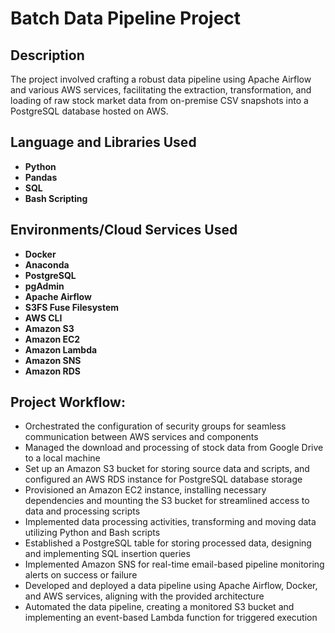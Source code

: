 <h1>Batch Data Pipeline Project</h1>

<h2>Description</h2>
The project involved crafting a robust data pipeline using Apache Airflow and various AWS services, facilitating the extraction, transformation, and loading of raw stock market data from on-premise CSV snapshots into a PostgreSQL database hosted on AWS.
<br />


<h2>Language and Libraries Used</h2>

- <b>Python</b>
- <b>Pandas</b> 
- <b>SQL</b>
- <b>Bash Scripting</b>


<h2>Environments/Cloud Services Used </h2>

- <b>Docker</b>
- <b>Anaconda</b>
- <b>PostgreSQL</b>
- <b>pgAdmin</b>
- <b>Apache Airflow</b>
- <b>S3FS Fuse Filesystem</b>
- <b>AWS CLI</b>
- <b>Amazon S3</b>
- <b>Amazon EC2</b>
- <b>Amazon Lambda</b>
- <b>Amazon SNS</b>
- <b>Amazon RDS</b>


<h2>Project Workflow:</h2>


- Orchestrated the configuration of security groups for seamless communication between AWS services and components
- Managed the download and processing of stock data from Google Drive to a local machine
- Set up an Amazon S3 bucket for storing source data and scripts, and configured an AWS RDS instance for PostgreSQL database storage
- Provisioned an Amazon EC2 instance, installing necessary dependencies and mounting the S3 bucket for streamlined access to data and processing scripts
- Implemented data processing activities, transforming and moving data utilizing Python and Bash scripts
- Established a PostgreSQL table for storing processed data, designing and implementing SQL insertion queries
- Implemented Amazon SNS for real-time email-based pipeline monitoring alerts on success or failure
- Developed and deployed a data pipeline using Apache Airflow, Docker, and AWS services, aligning with the provided architecture
- Automated the data pipeline, creating a monitored S3 bucket and implementing an event-based Lambda function for triggered execution



